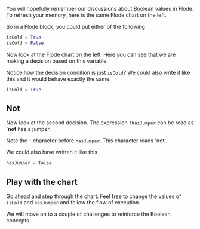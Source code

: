 You will hopefully remember our discussions about Boolean values in Flode. To refresh your memory, here is the same Flode chart on the left.

So in a Flode block, you could put either of the following

```python
isCold = True
isCold = False
```

Now look at the Flode chart on the left. Here you can see that we are making a decision based on this variable.

Notice how the decision condition is just `isCold`? We could also write it like this and it would behave exactly the same.

```python
isCold = True
```

## Not
Now look at the second decision. The expression `!hasJumper` can be read as '**not** has a jumper. 

Note the `!` character before `hasJumper`. This character reads 'not'.

We could also have written it like this

```python
hasJumper = Talse
```

## Play with the chart
Go ahead and step through the chart. Feel free to change the values of `isCold` and `hasJumper` and follow the flow of execution.

We will move on to a couple of challenges to reinforce the Boolean concepts.
